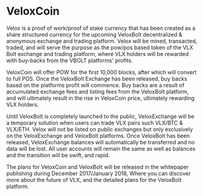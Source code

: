 # VeloxCoin
Velox is a proof of work/proof of stake currency that has been created as a share structured currency for the
upcoming VeloxBolt decentralized & anonymous exchange and trading platform. Velox will be mined, transacted,
traded, and will serve the purpose as the pow/pos based token of the VLX Bolt exchange and trading platform,
where VLX holders will be rewarded with buy-backs from the VBOLT platforms' profits.

VeloxCoin will offer POW for the first 10,000 blocks, after which will convert to full POS. Once the VeloxBolt
Exchange has been released, buy backs based on the platforms profit will commence. Buy backs are a result
of accumulated exchange fees and listing fees from the VeloxBolt platform, and will ultimately result in the rise
in VeloxCoin price, ultimately rewarding VLX holders.

Until VeloxBolt is completely launched to the public, VeloxExchange will be a temporary solution when users can
trade VLX pairs such VLX/BTC & VLX/ETH. Velox will not be listed on public exchanges but only exclusively on the
VeloxExchange and VeloxBolt platforms. Once VeloxBolt has been released, VeloxExchange balances will automatically
be transferred and no data will be lost. All user accounts will remain the same as well as balances and the transition will be swift, and rapid.

The plans for VeloxCoin and VeloxBolt will be released in the whitepaper publishing during December 2017/January 2018,
Where you can discover more about the future of VLX, and the detailed plans for the VeloxBolt platform.
